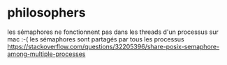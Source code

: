 # philosophers
les sémaphores ne fonctionnent pas dans les threads d'un processus sur mac :-(
les sémaphores sont partagés par tous les processus
https://stackoverflow.com/questions/32205396/share-posix-semaphore-among-multiple-processes